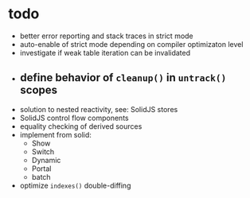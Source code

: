 # todo

- better error reporting and stack traces in strict mode
- auto-enable of strict mode depending on compiler optimizaton level
- investigate if weak table iteration can be invalidated
- define behavior of `cleanup()` in `untrack()` scopes
  - 
- solution to nested reactivity, see: SolidJS stores
- SolidJS control flow components
- equality checking of derived sources
- implement from solid:
  - Show
  - Switch
  - Dynamic
  - Portal
  - batch
- optimize `indexes()` double-diffing
